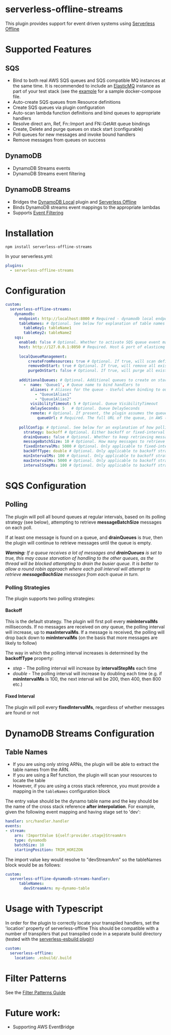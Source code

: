 # serverless-offline-streams

This plugin provides support for event driven systems using [Serverless Offline](https://github.com/dherault/serverless-offline) 

# Supported Features
## SQS
* Bind to both real AWS SQS queues and SQS compatible MQ instances at the same time. It is recommended to include an 
   [ElasticMQ](https://github.com/softwaremill/elasticmq) instance as part of your test stack (see the 
   [example](packages/serverless-offline-streams-example) for a sample docker-compose file.
* Auto-create SQS queues from Resource definitions
* Create SQS queues via plugin configuration
* Auto-scan lambda function definitions and bind queues to appropriate handlers
* Resolve direct arn, Ref, Fn::Import and FN::GetAtt queue bindings
* Create, Delete and purge queues on stack start (configurable)
* Poll queues for new messages and invoke bound handlers
* Remove messages from queues on success

## DynamoDB
* DynamoDB Streams events
* DynamoDB Streams event filtering

## DynamoDB Streams
* Bridges the [DynamoDB Local](https://github.com/99x/serverless-dynamodb-local) plugin and [Serverless Offline](https://github.com/dherault/serverless-offline)
* Binds DynamoDB streams event mappings to the appropriate lambdas
* Supports [Event Filtering](https://aws.amazon.com/blogs/compute/filtering-event-sources-for-aws-lambda-functions/)

# Installation

```bash
npm install serverless-offline-streams
```

In your serverless.yml:
```yaml
plugins:
  - serverless-offline-streams
```

# Configuration
```yaml
custom:
  serverless-offline-streams:
    dynamodb:
      endpoint: http://localhost:8000 # Required - dynamodb local endpoint
      tableNames: # Optional. See below for explanation of table names mapping 
        tableKey1: tableName1
        tableKey2: tableName2
    sqs:
      enabled: false # Optional. Whether to activate SQS queue event mappings
      host: http://127.0.0.1:8050 # Required. Host & port of elasticmq instance  
      
      localQueueManagement:
          createFromResources: true # Optional. If true, will scan defined Resources for queues and create them according to the config
          removeOnStart: true # Optional. If true, will remove all existing queues in elasticmq on startup
          purgeOnStart: false # Optional. If true, will purge all existing queues in elasticmq on startup
          
      additionalQueues: # Optional. Additional queues to create on startup
        -  name: 'Queue1', # Queue name to bind handlers to
           aliases: # Aliases for the queue - Useful when binding to output variables in other stacks
             - "Queue1Alias1"
             - "Queue1Alias2"
           visibilityTimeout: 5 # Optional. Queue VisibilityTimeout
           delaySeconds: 5   # Optional. Queue DelaySeconds
           remote: # Optional. If present, the plugin assumes the queue is a real AWS queue instead of a local elasticmq one
              queueUrl: # Required. The full URL of the queue, in AWS (in the form http(s)://sqs.REGION.amazonaws.com/ACCOUNT/QUEUE-NAME)  
           
      pollConfig: # Optional. See below for an explanation of how polling works
        strategy: backoff # Optional. Either backoff or fixed-interval
        drainQueues: false # Optional. Whether to keep retrieving messages from a queue until there are no messages, if a message is found
        messageBatchSize: 10 # Optional. How many messages to retrieve in each batch
        fixedIntervalMs: 5000 # Optional. Only applicable to fixed-interval strategy
        backOffType: double # Optional. Only applicable to backoff strategy. Either double or step
        minIntervalMs: 100 # Optional. Only applicable to backoff strategy
        maxIntervalMs: 5000 # Optional. Only applicable to backoff strategy
        intervalStepMs: 100 # Optional. Only applicable to backoff strategy with step backoffType
```

# SQS Configuration
## Polling
The plugin will poll all bound queues at regular intervals, based on its polling strategy (see below), attempting to 
retrieve **messageBatchSize** messages on each poll.

If at least one message is found on a queue, and **drainQueues** is _true_, then the plugin will continue to retrieve
messages until the queue is empty.

_**Warning:** If a queue receives a lot of messages and **drainQueues** is set to true, this may cause starvation of 
handling to the other queues, as the thread will be blocked attempting to drain the busier queue. It is better to allow 
a round robin approach where each poll interval will attempt to retrieve **messageBachSize** messages from each queue in 
turn._ 

### Polling Strategies
The plugin supports two polling strategies:

#### Backoff 
This is the default strategy. The plugin will first poll every **minIntervalMs** milliseconds. If no messages are 
received on _any_ queue, the polling interval will increase, up to **maxIntervalMs**. If a message is received, the 
polling will drop back down to **minIntervalMs** (on the basis that more messages are likely to follow)
 
The way in which the polling interval increases is determined by the **backoffType** property:
* _step_ - The polling interval will increase by **intervalStepMs** each time
* _double_ - The polling interval will increase by doubling each time (e.g. if **minIntervalMs** is 100, the next 
               interval will be 200, then 400, then 800 etc.)

#### Fixed Interval
The plugin will poll every **fixedIntervalMs**, regardless of whether messages are found or not

# DynamoDB Streams Configuration
## Table Names
* If you are using only string ARNs, the plugin will be able to extract the table names from the ARN.
* If you are using a Ref function, the plugin will scan your resources to locate the table
* However, if you are using a cross stack reference, you must provide a mapping in the `tableNames` configuration block 

The entry value should be the dynamo table name and the  key should be the name of the cross stack reference 
__after interpolation__. For example, given the following event mapping and having stage set to 'dev':

```yaml
handler: src/handler.handler
events:
- stream:
    arn: !ImportValue ${self:provider.stage}StreamArn
    type: dynamodb
    batchSize: 10
    startingPosition: TRIM_HORIZON
```

The import value key would resolve to "devStreamArn" so the tableNames block would be as follows:

```yaml
custom:
  serverless-offline-dynamodb-streams-handler:
      tableNames: 
        devStreamArn: my-dynamo-table
```

# Usage with Typescript
In order for the plugin to correctly locate your transpiled handlers, set the 'location' property of serverless-offline
This should be compatible with a number of transpilers that put transpiled code in a separate build directory (tested 
with the [serverless-esbuild plugin](https://github.com/floydspace/serverless-esbuild)) 

```yaml
custom:
  serverless-offline:
    location: .esbuild/.build
```

# Filter Patterns
See the [Filter Patterns Guide](src/dynamodb/filterPatterns/README.md)


# Future work:
* Supporting AWS EventBridge

